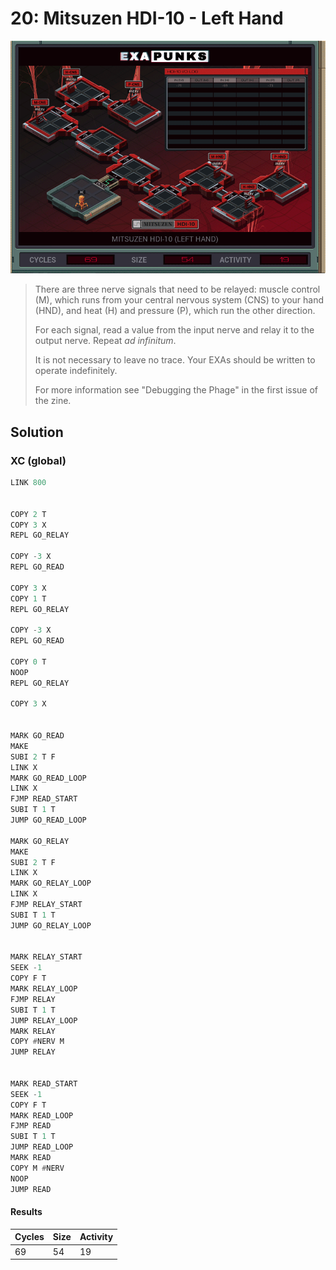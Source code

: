 # 20: Mitsuzen HDI-10 - Left Hand

<div align="center"><img src="EXAPUNKS - Mitsuzen HDI-10 (69, 54, 19, 2022-12-05-19-33-17).gif" /></div>

> There are three nerve signals that need to be relayed: muscle control (M), which runs from your central nervous system (CNS) to your hand (HND), and heat (H) and pressure (P), which run the other direction.
> 
> For each signal, read a value from the input nerve and relay it to the output nerve. Repeat _ad infinitum_.
> 
> It is not necessary to leave no trace. Your EXAs should be written to operate indefinitely.
> 
> For more information see "Debugging the Phage" in the first issue of the zine.

## Solution

### XC (global)
```asm
LINK 800


COPY 2 T
COPY 3 X
REPL GO_RELAY

COPY -3 X
REPL GO_READ

COPY 3 X
COPY 1 T
REPL GO_RELAY

COPY -3 X
REPL GO_READ

COPY 0 T
NOOP
REPL GO_RELAY

COPY 3 X


MARK GO_READ
MAKE
SUBI 2 T F
LINK X
MARK GO_READ_LOOP
LINK X
FJMP READ_START
SUBI T 1 T
JUMP GO_READ_LOOP

MARK GO_RELAY
MAKE
SUBI 2 T F
LINK X
MARK GO_RELAY_LOOP
LINK X
FJMP RELAY_START
SUBI T 1 T
JUMP GO_RELAY_LOOP


MARK RELAY_START
SEEK -1
COPY F T
MARK RELAY_LOOP
FJMP RELAY
SUBI T 1 T
JUMP RELAY_LOOP
MARK RELAY
COPY #NERV M
JUMP RELAY


MARK READ_START
SEEK -1
COPY F T
MARK READ_LOOP
FJMP READ
SUBI T 1 T
JUMP READ_LOOP
MARK READ
COPY M #NERV
NOOP
JUMP READ
```

#### Results
| Cycles | Size | Activity |
|--------|------|----------|
| 69     | 54   | 19       |
